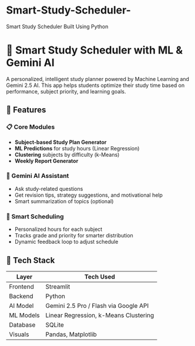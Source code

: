 # Smart-Study-Scheduler-
Smart Study Scheduler Built Using Python

# 🧠 Smart Study Scheduler with ML & Gemini AI

A personalized, intelligent study planner powered by Machine Learning and Gemini 2.5 AI. This app helps students optimize their study time based on performance, subject priority, and learning goals.


## 🚀 Features

### 📋 Core Modules
- **Subject-based Study Plan Generator**
- **ML Predictions** for study hours (Linear Regression)
- **Clustering** subjects by difficulty (k-Means)
- **Weekly Report Generator**

### 🤖 Gemini AI Assistant
- Ask study-related questions
- Get revision tips, strategy suggestions, and motivational help
- Smart summarization of topics (optional)

### 📅 Smart Scheduling
- Personalized hours for each subject
- Tracks grade and priority for smarter distribution
- Dynamic feedback loop to adjust schedule



## 🧩 Tech Stack

| Layer       | Tech Used                              |
|------------ |----------------------------------------|
| Frontend    | Streamlit                              |
| Backend     | Python                                 |
| AI Model    | Gemini 2.5 Pro / Flash via Google API  |
| ML Models   | Linear Regression, k-Means Clustering  |
| Database    | SQLite                                 |
| Visuals     | Pandas, Matplotlib                     |



